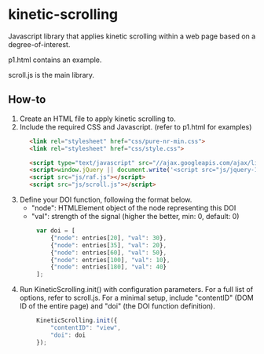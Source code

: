 kinetic-scrolling
=================

Javascript library that applies kinetic scrolling within a web page based on a degree-of-interest.

p1.html contains an example.

scroll.js is the main library.

How-to
------
1. Create an HTML file to apply kinetic scrolling to.
2. Include the required CSS and Javascript. (refer to p1.html for examples)
```html
      <link rel="stylesheet" href="css/pure-nr-min.css">
      <link rel="stylesheet" href="css/style.css">
```
```html
      <script type="text/javascript" src="//ajax.googleapis.com/ajax/libs/jquery/1.11.0/jquery.min.js"></script>
      <script>window.jQuery || document.write('<script src="js/jquery-1.11.0.min.js" type="text/javascript"><\/script>')</script>
      <script src="js/raf.js"></script>
      <script src="js/scroll.js"></script>
```
3. Define your DOI function, following the format below.
    - "node": HTMLElement object of the node representing this DOI
    - "val": strength of the signal (higher the better, min: 0, default: 0)
```javascript
        var doi = [
            {"node": entries[20], "val": 30},
            {"node": entries[35], "val": 20},
            {"node": entries[60], "val": 50},
            {"node": entries[100], "val": 10},
            {"node": entries[180], "val": 40}
        ];
```
4. Run KineticScrolling.init() with configuration parameters.
For a full list of options, refer to scroll.js.
For a minimal setup, include "contentID" (DOM ID of the entire page) and "doi" (the DOI function definition).
```javascript
        KineticScrolling.init({
            "contentID": "view",
            "doi": doi
        });
```